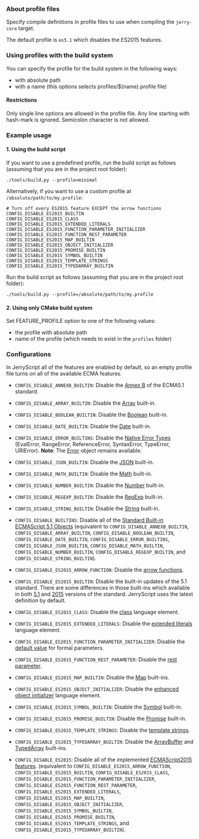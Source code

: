 ### About profile files

Specify compile definitions in profile files to use when compiling the `jerry-core` target.

The default profile is ``es5.1`` which disables the ES2015 features.

### Using profiles with the build system

You can specify the profile for the build system in the following ways:
  * with absolute path
  * with a name (this options selects profiles/$(name).profile file)

#### Restrictions
Only single line options are allowed in the profile file. Any line starting with hash-mark is ignored. Semicolon character is not allowed.


### Example usage

#### 1. Using the build script

If you want to use a predefined profile, run the build script as follows
(assuming that you are in the project root folder):

```
./tools/build.py --profile=minimal
```

Alternatively, if you want to use a custom profile at
`/absolute/path/to/my.profile`:

```
# Turn off every ES2015 feature EXCEPT the arrow functions
CONFIG_DISABLE_ES2015_BUILTIN
CONFIG_DISABLE_ES2015_CLASS
CONFIG_DISABLE_ES2015_EXTENDED_LITERALS
CONFIG_DISABLE_ES2015_FUNCTION_PARAMETER_INITIALIZER
CONFIG_DISABLE_ES2015_FUNCTION_REST_PARAMETER
CONFIG_DISABLE_ES2015_MAP_BUILTIN
CONFIG_DISABLE_ES2015_OBJECT_INITIALIZER
CONFIG_DISABLE_ES2015_PROMISE_BUILTIN
CONFIG_DISABLE_ES2015_SYMBOL_BUILTIN
CONFIG_DISABLE_ES2015_TEMPLATE_STRINGS
CONFIG_DISABLE_ES2015_TYPEDARRAY_BUILTIN
```

Run the build script as follows (assuming that you are in the project root
folder):

```
./tools/build.py --profile=/absolute/path/to/my.profile
```


#### 2. Using only CMake build system

Set FEATURE_PROFILE option to one of the following values:
* the profile with absolute path
* name of the profile (which needs to exist in the `profiles` folder)


### Configurations

In JerryScript all of the features are enabled by default, so an empty profile file turns on all of the available ECMA features.

* `CONFIG_DISABLE_ANNEXB_BUILTIN`:
  Disable the [Annex B](http://www.ecma-international.org/ecma-262/5.1/index.html#sec-B) of the ECMA5.1 standard.
* `CONFIG_DISABLE_ARRAY_BUILTIN`:
  Disable the [Array](http://www.ecma-international.org/ecma-262/5.1/index.html#sec-15.4) built-in.
* `CONFIG_DISABLE_BOOLEAN_BUILTIN`:
  Disable the [Boolean](http://www.ecma-international.org/ecma-262/5.1/index.html#sec-15.6) built-in.
* `CONFIG_DISABLE_DATE_BUILTIN`:
  Disable the [Date](http://www.ecma-international.org/ecma-262/5.1/index.html#sec-15.9) built-in.
* `CONFIG_DISABLE_ERROR_BUILTINS`:
  Disable the [Native Error Types](http://www.ecma-international.org/ecma-262/5.1/index.html#sec-15.11.6) (EvalError, RangeError, ReferenceError, SyntaxError, TypeError, URIError).
  **Note**: The [Error](http://www.ecma-international.org/ecma-262/5.1/index.html#sec-15.11.2) object remains available.
* `CONFIG_DISABLE_JSON_BUILTIN`:
  Disable the [JSON](http://www.ecma-international.org/ecma-262/5.1/index.html#sec-15.12) built-in.
* `CONFIG_DISABLE_MATH_BUILTIN`:
  Disable the [Math](http://www.ecma-international.org/ecma-262/5.1/index.html#sec-15.8) built-in.
* `CONFIG_DISABLE_NUMBER_BUILTIN`:
  Disable the [Number](http://www.ecma-international.org/ecma-262/5.1/index.html#sec-15.7) built-in.
* `CONFIG_DISABLE_REGEXP_BUILTIN`:
  Disable the [RegExp](http://www.ecma-international.org/ecma-262/5.1/index.html#sec-15.10) built-in.
* `CONFIG_DISABLE_STRING_BUILTIN`:
  Disable the [String](http://www.ecma-international.org/ecma-262/5.1/index.html#sec-15.5) built-in.
* `CONFIG_DISABLE_BUILTINS`:
  Disable all of the [Standard Built-in ECMAScript 5.1 Objects](http://www.ecma-international.org/ecma-262/5.1/index.html#sec-15)
  (equivalent to `CONFIG_DISABLE_ANNEXB_BUILTIN`, `CONFIG_DISABLE_ARRAY_BUILTIN`, `CONFIG_DISABLE_BOOLEAN_BUILTIN`, `CONFIG_DISABLE_DATE_BUILTIN`, `CONFIG_DISABLE_ERROR_BUILTINS`, `CONFIG_DISABLE_JSON_BUILTIN`, `CONFIG_DISABLE_MATH_BUILTIN`, `CONFIG_DISABLE_NUMBER_BUILTIN`, `CONFIG_DISABLE_REGEXP_BUILTIN`, and `CONFIG_DISABLE_STRING_BUILTIN`).

* `CONFIG_DISABLE_ES2015_ARROW_FUNCTION`:
  Disable the [arrow functions](http://www.ecma-international.org/ecma-262/6.0/#sec-arrow-function-definitions).
* `CONFIG_DISABLE_ES2015_BUILTIN`:
  Disable the built-in updates of the 5.1 standard. There are some differences in those built-ins which available in both [5.1](http://www.ecma-international.org/ecma-262/5.1/) and [2015](http://www.ecma-international.org/ecma-262/6.0/) versions of the standard. JerryScript uses the latest definition by default.
* `CONFIG_DISABLE_ES2015_CLASS`:
  Disable the [class](https://www.ecma-international.org/ecma-262/6.0/#sec-class-definitions) language element.
* `CONFIG_DISABLE_ES2015_EXTENDED_LITERALS`:
  Disable the [extended literals](https://www.ecma-international.org/ecma-262/6.0/#sec-static-semantics-mv) language element.
* `CONFIG_DISABLE_ES2015_FUNCTION_PARAMETER_INITIALIZER`:
  Disable the [default value](http://www.ecma-international.org/ecma-262/6.0/#sec-function-definitions) for formal parameters.
* `CONFIG_DISABLE_ES2015_FUNCTION_REST_PARAMETER`:
  Disable the [rest parameter](http://www.ecma-international.org/ecma-262/6.0/#sec-function-definitions).
* `CONFIG_DISABLE_ES2015_MAP_BUILTIN`:
  Disable the [Map](http://www.ecma-international.org/ecma-262/6.0/#sec-keyed-collection) built-ins.
* `CONFIG_DISABLE_ES2015_OBJECT_INITIALIZER`:
  Disable the [enhanced object initializer](http://www.ecma-international.org/ecma-262/6.0/#sec-object-initializer) language element.
* `CONFIG_DISABLE_ES2015_SYMBOL_BUILTIN`:
  Disable the [Symbol](https://www.ecma-international.org/ecma-262/6.0/#sec-symbol-objects) built-in.
* `CONFIG_DISABLE_ES2015_PROMISE_BUILTIN`:
  Disable the [Promise](http://www.ecma-international.org/ecma-262/6.0/#sec-promise-objects) built-in.
* `CONFIG_DISABLE_ES2015_TEMPLATE_STRINGS`:
  Disable the [template strings](http://www.ecma-international.org/ecma-262/6.0/#sec-static-semantics-templatestrings).
* `CONFIG_DISABLE_ES2015_TYPEDARRAY_BUILTIN`:
  Disable the [ArrayBuffer](http://www.ecma-international.org/ecma-262/6.0/#sec-arraybuffer-objects) and [TypedArray](http://www.ecma-international.org/ecma-262/6.0/#sec-typedarray-objects) built-ins.
* `CONFIG_DISABLE_ES2015`: Disable all of the implemented [ECMAScript2015 features](http://www.ecma-international.org/ecma-262/6.0/).
  (equivalent to `CONFIG_DISABLE_ES2015_ARROW_FUNCTION`, `CONFIG_DISABLE_ES2015_BUILTIN`, `CONFIG_DISABLE_ES2015_CLASS`,
  `CONFIG_DISABLE_ES2015_FUNCTION_PARAMETER_INITIALIZER`, `CONFIG_DISABLE_ES2015_FUNCTION_REST_PARAMETER`,
  `CONFIG_DISABLE_ES2015_EXTENDED_LITERALS`, `CONFIG_DISABLE_ES2015_MAP_BUILTIN`, `CONFIG_DISABLE_ES2015_OBJECT_INITIALIZER`,
  `CONFIG_DISABLE_ES2015_SYMBOL_BUILTIN`, `CONFIG_DISABLE_ES2015_PROMISE_BUILTIN`, `CONFIG_DISABLE_ES2015_TEMPLATE_STRINGS`, and `CONFIG_DISABLE_ES2015_TYPEDARRAY_BUILTIN`).

